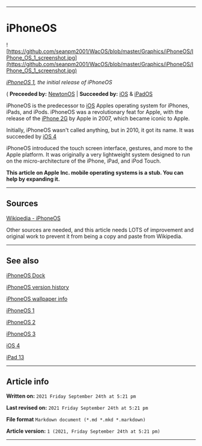   
***

# iPhoneOS

![https://github.com/seanpm2001/WacOS/blob/master/Graphics/iPhoneOS/IPhone_OS_1_screenshot.jpg](https://github.com/seanpm2001/WacOS/blob/master/Graphics/iPhoneOS/IPhone_OS_1_screenshot.jpg)

_[iPhoneOS 1](https://github.com/seanpm2001/WacOS/wiki/iPhoneOS-1/), the initial release of iPhoneOS_

( **Preceeded by:** [NewtonOS](https://github.com/seanpm2001/WacOS/wiki/NewtonOS/) | **Succeeded by:** [iOS](https://github.com/seanpm2001/WacOS/wiki/iOS/) & [iPadOS](https://github.com/seanpm2001/WacOS/wiki/iPadOS/)

iPhoneOS is the predecessor to [iOS](https://github.com/seanpm2001/WacOS/wiki/iOS/) Apples operating system for iPhones, iPads, and iPods. iPhoneOS was a revolutionary feat for Apple, with the release of the [iPhone 2G](https://github.com/seanpm2001/WacOS/wiki/iPhone-2G/) by Apple in 2007, which became iconic to Apple.

Initially, iPhoneOS wasn't called anything, but in 2010, it got its name. It was succeeded by [iOS 4](https://github.com/seanpm2001/WacOS/wiki/iOS-4/)

iPhoneOS introduced the touch screen interface, gestures, and more to the Apple platform. It was originally a very lightweight system designed to run on the micro-architecture of the iPhone, iPad, and iPod Touch.

**This article on Apple Inc. mobile operating systems is a stub. You can help by expanding it.**

***

## Sources

[Wikipedia - iPhoneOS](https://en.wikipedia.org/wiki/iPhoneOS)

Other sources are needed, and this article needs LOTS of improvement and original work to prevent it from being a copy and paste from Wikipedia.

***

## See also

[iPhoneOS Dock](https://github.com/seanpm2001/WacOS/wiki/iPhoneOS-Dock)

[iPhoneOS version history](https://github.com/seanpm2001/WacOS/wiki/iPhoneOS-version-history/)

[iPhoneOS wallpaper info](https://github.com/seanpm2001/WacOS/wiki/iPhoneOS-wallpaper-info/)

[iPhoneOS 1](https://github.com/seanpm2001/WacOS/wiki/iPhoneOS-1/)

[iPhoneOS 2](https://github.com/seanpm2001/WacOS/wiki/iPhoneOS-2/)

[iPhoneOS 3](https://github.com/seanpm2001/WacOS/wiki/iPhoneOS-3/)

[iOS 4](https://github.com/seanpm2001/WacOS/wiki/iOS-4/)

[iPad 13](https://github.com/seanpm2001/WacOS/wiki/iPad-13/)

***

## Article info

**Written on:** `2021 Friday September 24th at 5:21 pm`

**Last revised on:** `2021 Friday September 24th at 5:21 pm`

**File format** `Markdown document (*.md *.mkd *.markdown)`

**Article version:** `1 (2021, Friday September 24th at 5:21 pm)`

***

<!-- Tools

Quick copy and paste

https://github.com/seanpm2001/WacOS/wiki/

!-->
